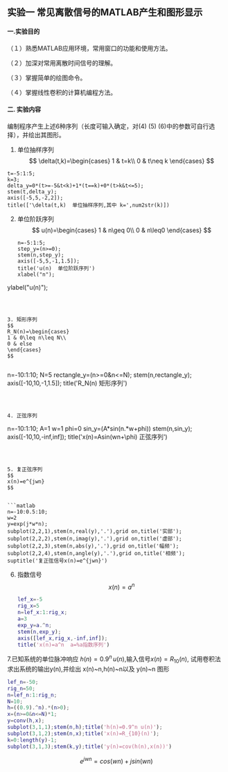 ## 实验一  常见离散信号的MATLAB产生和图形显示

#### 一.实验目的

（１）熟悉MATLAB应用环境，常用窗口的功能和使用方法。

（２）加深对常用离散时间信号的理解。

（３）掌握简单的绘图命令。

（４）掌握线性卷积的计算机编程方法。

#### 二. 实验内容

编制程序产生上述6种序列（长度可输入确定，对(4) (5) (6)中的参数可自行选择），并绘出其图形。

1. 单位抽样序列
   $$
   \delta(t,k)=\begin{cases}
   1 & t=k\\
   0 & t\neq k
   \end{cases}
   $$
   

```
t=-5:1:5;
k=3;
delta_y=0*(t>=-5&t<k)+1*(t==k)+0*(t>k&t<=5);
stem(t,delta_y);
axis([-5,5,-2,2]);
title(['\delta(t,k)  单位抽样序列,其中 k=',num2str(k)])

```









2. 单位阶跃序列
   $$
   u(n)=\begin{cases}
   1 & n\geq 0\\
   0 & n\leq0 
   \end{cases}
   $$

   ```
   n=-5:1:5;
   step_y=(n>=0);
   stem(n,step_y);
   axis([-5,5,-1,1.5]);
   title('u(n)  单位阶跃序列')
   xlabel("n");
ylabel("u(n)");    
   ```

   
   
3. 矩形序列  
   $$
   R_N(n)=\begin{cases}
   1 & 0\leq n\leq N\\
   0 & else 
   \end{cases}
   $$
   

   ```
   n=-10:1:10;
   N=5
   rectangle_y=(n>=0&n<=N);
   stem(n,rectangle_y);
   axis([-10,10,-1,1.5]);
   title('R_N(n)  矩形序列')
   ```

   

4. 正弦序列

   ```
   n=-10:1:10;
   A=1
   w=1
   phi=0
   sin_y=(A*sin(n.*w+phi))
   stem(n,sin_y);
   axis([-10,10,-inf,inf]);
   title('x(n)=Asin(wn+\phi)  正弦序列')
   ```

   

5. 复正弦序列
   $$
   x(n)=e^{jwn}
   $$
   

   ```matlab
   n=-10:0.5:10;
   w=2
   y=exp(j*w*n);
   subplot(2,2,1),stem(n,real(y),'.'),grid on,title('实部');
   subplot(2,2,2),stem(n,imag(y),'.'),grid on,title('虚部');
   subplot(2,2,3),stem(n,abs(y),'.'),grid on,title('幅频');
   subplot(2,2,4),stem(n,angle(y),'.'),grid on,title('相频');
   suptitle('复正弦信号x(n)=e^{jwn}')
   
   ```

   

6. 指数信号
   $$
   x(n)=a^n
   $$


   ```matlab
   lef_x=-5
   rig_x=5
   n=lef_x:1:rig_x;
   a=3
   exp_y=a.^n;
   stem(n,exp_y);
   axis([lef_x,rig_x,-inf,inf]);
   title('x(n)=a^n  a=%a指数序列')
   ```

   

7.已知系统的单位脉冲响应 $h(n)=0.9^n\,u(n)$,输入信号$x(n)=R_{10}(n)$, 试用卷积法求出系统的输出y(n),并绘出 x(n)~n,h(n)~n以及 y(n)~n 图形

```matlab
lef_n=-50;
rig_n=50;
n=lef_n:1:rig_n;
N=10;
h=((0.9).^n).*(n>0);
x=(n>=0&n<=N)*1;
y=conv(h,x);
subplot(3,1,1);stem(n,h);title('h(n)=0.9^n u(n)');
subplot(3,1,2);stem(n,x);title('x(n)=R_{10}(n)');
k=0:length(y)-1;
subplot(3,1,3);stem(k,y);title('y(n)=cov(h(n),x(n))')
```


$$
e^{jwn}=cos(wn)+jsin(wn)
$$
